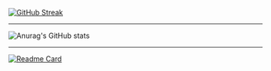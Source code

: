 [![GitHub Streak](https://streak-stats.demolab.com?user=ltw0781&locale=ko)](https://git.io/streak-stats)




----------------------------------------------------------------------------------------------------



![Anurag's GitHub stats](https://github-readme-stats.vercel.app/api?username=ltw0781&hide=contribs,prs)




----------------------------------------------------------------------------------------------------





[![Readme Card](https://github-readme-stats.vercel.app/api/pin/?username=ltw0781&repo=github-readme-stats)](https://github.com/ltw0781/github-readme-stats)
